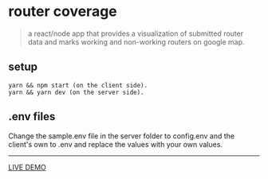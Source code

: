 # router coverage

> a react/node app that provides a visualization of submitted router data and marks working and non-working routers on google map.

## setup

```
yarn && npm start (on the client side).
yarn && yarn dev (on the server side).
```

## .env files

Change the sample.env file in the server folder to config.env and the client's own to .env and replace the values with your own values.

---

[LIVE DEMO](https://router-client.vercel.app/)
